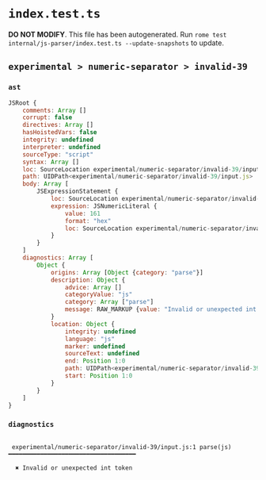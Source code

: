 # `index.test.ts`

**DO NOT MODIFY**. This file has been autogenerated. Run `rome test internal/js-parser/index.test.ts --update-snapshots` to update.

## `experimental > numeric-separator > invalid-39`

### `ast`

```javascript
JSRoot {
	comments: Array []
	corrupt: false
	directives: Array []
	hasHoistedVars: false
	integrity: undefined
	interpreter: undefined
	sourceType: "script"
	syntax: Array []
	loc: SourceLocation experimental/numeric-separator/invalid-39/input.js 1:0-2:0
	path: UIDPath<experimental/numeric-separator/invalid-39/input.js>
	body: Array [
		JSExpressionStatement {
			loc: SourceLocation experimental/numeric-separator/invalid-39/input.js 1:0-1:7
			expression: JSNumericLiteral {
				value: 161
				format: "hex"
				loc: SourceLocation experimental/numeric-separator/invalid-39/input.js 1:0-1:6
			}
		}
	]
	diagnostics: Array [
		Object {
			origins: Array [Object {category: "parse"}]
			description: Object {
				advice: Array []
				categoryValue: "js"
				category: Array ["parse"]
				message: RAW_MARKUP {value: "Invalid or unexpected int token"}
			}
			location: Object {
				integrity: undefined
				language: "js"
				marker: undefined
				sourceText: undefined
				end: Position 1:0
				path: UIDPath<experimental/numeric-separator/invalid-39/input.js>
				start: Position 1:0
			}
		}
	]
}
```

### `diagnostics`

```

 experimental/numeric-separator/invalid-39/input.js:1 parse(js) ━━━━━━━━━━━━━━━━━━━━━━━━━━━━━━━━━━━━

  ✖ Invalid or unexpected int token


```
